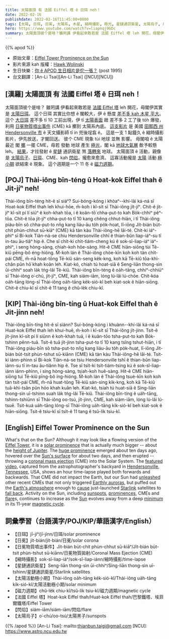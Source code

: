 ```yaml
---
title: 太陽面頂 有 法國 Eiffel 塔 ê 日珥 neh！
date: 2022-02-16
publishdate: 2022-02-16T11:45:00+0800
tags: [太陽, 日珥, 日冕, 太陽系, 木星, 縮時攝影, 極光, 星鏈通訊衛星, 太陽烏子, 烏子, 太陽活動極小期, 日冕物質噴出事件, CME, 閃焰, 法國 Eiffel 塔, 磁力週期]
hero: https://www.youtube.com/watch?v=liapnqj9GDc
summary: 太陽面頂彼个是啥？雖罔講 伊看起來敢若是 法國 Eiffel 塔 leh 開花，毋閣伊其實是太陽日珥。
---
```


{{% apod %}}

- 原始文章：[Eiffel Tower Prominence on the Sun](https://apod.nasa.gov/apod/ap220216.html)
- 影片來源 kah 版權：[Hawk Wolinski](https://www.astrobin.com/users/AstroHawk/)
- 生日快樂：[你 ê APOD 生日相片是佗一張？](https://apod.nasa.gov/apod/calendar/allyears.html) (post 1995)
- 台文翻譯：[An-Li Tsai][An-Li Tsai] ([NCU][NCU])

## [漢羅] 太陽面頂 有 法國 Eiffel 塔 ê 日珥 neh！
太陽面頂彼个是啥？
雖罔講 伊看起來敢若是 [法國 Eiffel 塔][Eiffel Tower] leh 開花，毋閣伊其實是 [太陽日珥][solar prominence]。
這个日珥 其實比你想 ê 閣較大，伊 ê 懸度 [差不多 kah 木星 平大][height of Jupiter]。
這个 [大日珥][huge prominence t] 差不多 tī 10 工前出現，伊 tī [太陽表面][Sun's surface] 趖 差不多 2 工了後 to̍h 爆發，利用 [日冕物質噴出事件][coronal mass ejection] (CME) kā 擲到 太陽系內底。
[這支影片][featured video] 是 美國 [田那西 州][Tennessee] [Hendersonville 市][Hendersonville] ê 天文攝影師 tī in 兜後埕翕 ê。
這是一支 1 點鐘久 ê 縮時攝影影片，伊先放送，才閣回送。
彼个 CME 現象 tùi 地球 並無 影響。
毋閣咱 ê 太陽最近 閣 [擲][unleashed] 一擺 CME，毋若 發動 地球 產生 [極光][Earthly auroras t]，閣 kā [地球大氣層][Earth's atmosphere] 歕予較懸 leh。
[結果][cause]，才拄發射 ê [星鏈][Starlink] 通訊衛星 煞 [落轉來][fall back] 地球。
太陽面頂 ê 活動，親像是 [太陽烏子][sunspots]、[日珥][prominences]、CME、kah [閃焰][flare]，攏愈來愈濟。
這寡活動攏是 [太陽][Sun] 活動 [極小期][minimum] 欲結束 ê 現象。
這个週期是一个 11 冬 ê [磁力週期][magnetic cycle]。

## [POJ] Thài-iông bīn-téng ū Hoat-kok Eiffel thah ê Ji̍t-jíⁿ neh!
Thài-iông bīn-téng hit-ê sī siáⁿ?
Sui-bóng-kóng i khòaⁿ--khí-lâi ká-ná sī Hoat-kok Eiffel thah leh khui-hōe, m̄-koh i kî-si̍t sī Thài-iông ji̍t-jíⁿ.
Chit-ê ji̍t-jíⁿ kî-si̍t pí lí siūⁿ ê koh-khah tōa, i ê koân-tō͘ chha-put-to kah Bo̍k-chhiⁿ pêⁿ-tōa.
Chit-ê tōa ji̍t-jíⁿ chha-put-to tī 10 kang chêng chhut-hiān, i tī Thài-iông piáu-bīn sô chha-put-to nn̄g kang liáu-āu to̍h po̍k-hoat, lī-iōng Ji̍t-bián bu̍t-chit phùn-chhut sū-kiāⁿ (CME) kā tàn kàu Thài-iông-hē lāi-té.
Chit-ki iáⁿ-phìⁿ sī Bí-kok Tiân-ná-se chiu Hendersonville chhī ê thian-bûn liap-iáⁿ-su tī in-tau āu-tiâⁿ hip ê.
Che sī chi̍t-ki chi̍t-tiám-cheng kú ê sok-sî-liap-iáⁿ iáⁿ-phìⁿ, i seng hòng-sàng, chiah-koh hôe-sàng.
Hit-ê CME hiān-siōng tùi Tē-kiû pēng-bô éng-hióng.
M̄-koh lán ê Thài-iông chòe-kīn koh koh tàn chi̍t-pái CME, m̄-nā hoat-tōng Tē-kiû sán-seng ke̍k-kng, koh kā Tē-kiû tōa-khì-chân pûn hō͘ khah koân leh.
Kiat-kó, chiah tú hoat-siā ê Seng-liān thong-sìn ūi-chhiⁿ soah la̍k tńg-lâi Tē-kiû.
Thài-iông bīn-téng ê oa̍h-tāng, chhiⁿ-chhiūⁿ sī Thài-iông o͘-chú, ji̍t-jíⁿ, CME, kah siám-iām, lóng lú-lâi lú-chōe.
Chit-kóa oa̍h-tāng lóng-sī Thài-iông oa̍h-tāng ke̍k-sió-kî beh kiat-sok ê hiān-siōng.
Chit-ê chiu-kî sī chi̍t-ê 11 tang ê chû-le̍k chiu-kî.

## [KIP] Thài-iông bīn-tíng ū Huat-kok Eiffel thah ê Ji̍t-jínn neh!
Thài-iông bīn-tíng hit-ê sī siánn?
Sui-bóng-kóng i khuànn--khí-lâi ká-ná sī Huat-kok Eiffel thah leh khui-huē, m̄-koh i kî-si̍t sī Thài-iông ji̍t-jínn.
Tsit-ê ji̍t-jínn kî-si̍t pí lí siūnn ê koh-khah tuā, i ê kuân-tōo tsha-put-to kah Bo̍k-tshinn pênn-tuā.
Tsit-ê tuā ji̍t-jínn tsha-put-to tī 10 kang tsîng tshut-hiān, i tī Thài-iông piáu-bīn sô tsha-put-to nn̄g kang liáu-āu to̍h po̍k-huat, lī-iōng Ji̍t-bián bu̍t-tsit phùn-tshut sū-kiānn (CME) kā tàn kàu Thài-iông-hē lāi-té.
Tsit-ki iánn-phìnn sī Bí-kok Tiân-ná-se tsiu Hendersonville tshī ê thian-bûn liap-iánn-su tī in-tau āu-tiânn hip ê.
Tse sī tsi̍t-ki tsi̍t-tiám-tsing kú ê sok-sî-liap-iánn iánn-phìnn, i sing hòng-sàng, tsiah-koh huê-sàng.
Hit-ê CME hiān-siōng tuì Tē-kiû pīng-bô íng-hióng.
M̄-koh lán ê Thài-iông tsuè-kīn koh koh tàn tsi̍t-pái CME, m̄-nā huat-tōng Tē-kiû sán-sing ki̍k-kng, koh kā Tē-kiû tuā-khì-tsân pûn hōo khah kuân leh.
Kiat-kó, tsiah tú huat-siā ê Sing-liān thong-sìn uī-tshinn suah la̍k tńg-lâi Tē-kiû.
Thài-iông bīn-tíng ê ua̍h-tāng, tshinn-tshiūnn sī Thài-iông oo-tsú, ji̍t-jínn, CME, kah siám-iām, lóng lú-lâi lú-tsuē.
Tsit-kuá ua̍h-tāng lóng-sī Thài-iông ua̍h-tāng ki̍k-sió-kî beh kiat-sok ê hiān-siōng.
Tsit-ê tsiu-kî sī tsi̍t-ê 11 tang ê tsû-li̍k tsiu-kî.

## [English] Eiffel Tower Prominence on the Sun
What's that on the Sun?
Although it may look like a flowing version of the [Eiffel Tower][Eiffel Tower], it is a [solar prominence][solar prominence] that is actually much bigger -- about the [height of Jupiter][height of Jupiter].
The [huge prominence][huge prominence e] emerged about ten days ago, hovered over the [Sun's surface][Sun's surface] for about two days, and then erupted -- throwing a [coronal mass ejection][coronal mass ejection] (CME) into the Solar System.
The [featured video][featured video], captured from the astrophotographer's backyard in [Hendersonville][Hendersonville], [Tennessee][Tennessee], USA, shows an hour time-lapse played both forwards and backwards.
That CME did not impact the Earth, but our Sun had [unleashed][unleashed] other recent CMEs that not only triggered [Earthly auroras][Earthly auroras e], but puffed out the [Earth's atmosphere][Earth's atmosphere] enough to [cause][cause] just-launched [Starlink][Starlink] satellites to [fall back][fall back].
Activity on the Sun, including [sunspots][sunspots], [prominences][prominences], CMEs and [flare][flare]s, continues to increase as the [Sun][Sun] evolves away from a deep [minimum][minimum] in its 11-year [magnetic cycle][magnetic cycle].

## 詞彙學習（台語漢字/POJ/KIP/華語漢字/English）
- 【日珥】jī-jíⁿ/jī-jínn/日珥/solar prominence
- 【日冕】ji̍t-bián/ji̍t-bián/日冕/solar corona
- 【日冕物質噴出事件】Ji̍t-bián bu̍t-chit phùn-chhut sū-kiāⁿ/Ji̍t-bián bu̍t-tsit phùn-tshut sū-kiānn/日冕物質拋射/Coronal Mass Ejection (CME)
- 【縮時攝影】sok-sî-liap-iáⁿ/sok-sî-liap-iánn/縮時攝影/time-lapse
- 【星鏈通訊衛星】Seng-liān thong-sìn ūi-chhiⁿ/Sing-liān thong-sìn uī-tshinn/星鏈通訊衛星/Starlink satellites
- 【太陽活動極小期】Thài-iông oa̍h-tāng ke̍k-sió-kî/Thài-iông ua̍h-tāng ki̍k-sió-kî/太陽活動極小期/solar minimum
- 【磁力週期】chû-le̍k chiu-kî/tsû-li̍k tsiu-kî/磁力週期/magnetic cycle
- 【法國 Eiffel 塔】Hoat-kok Eiffel thah/Huat-kok Eiffel thah/巴黎鐵塔、埃菲爾鐵塔/Eiffel Tower
- 【閃焰】siám-iām/siám-iām/閃焰/flare
- 【太陽烏子】o͘-chú/oo-tsú/太陽黑子/sunspots

{{% /apod %}}
[An-Li Tsai]: mailto:thianbun.taigi@gmail.com
[NCU]: https://www.astro.ncu.edu.tw


[Eiffel Tower]:https://en.wikipedia.org/wiki/Eiffel_Tower
[solar prominence]:https://en.wikipedia.org/wiki/Solar_prominence
[height of Jupiter]:https://spaceweathergallery.com/indiv_upload.php?upload_id=182268
[huge prominence e]:https://apod.nasa.gov/apod/ap220130.html
[huge prominence t]:https://apod.tw/daily/20220130/
[Sun's surface]:https://apod.nasa.gov/apod/ap111106.html
[coronal mass ejection]:https://www.nasa.gov/content/goddard/what-is-a-coronal-mass-ejection
[featured video]:https://www.astrobin.com/andagl/
[Hendersonville]:https://en.wikipedia.org/wiki/Hendersonville,_Tennessee
[Tennessee]:https://en.wikipedia.org/wiki/Tennessee
[unleashed]:http://1.bp.blogspot.com/-na-Ja9leWR0/TbbqCqVICcI/AAAAAAAAAHs/q6gQNaSY9Ts/s1600/IMG_1606.JPG
[Earthly auroras e]:https://apod.nasa.gov/apod/ap201109.html
[Earthly auroras t]:https://apod.tw/daily/20201109
[Earth's atmosphere]:https://www.nasa.gov/mission_pages/sunearth/science/atmosphere-layers2.html
[cause]:https://earthsky.org/space/40-starlink-satellites-doomed-by-geomagnetic-storm/
[Starlink]:https://en.wikipedia.org/wiki/Starlink
[fall back]:https://youtu.be/a7KUSN89-A0?t=68
[sunspots]:https://apod.nasa.gov/apod/ap150629.html
[prominences]:https://apod.nasa.gov/apod/ap150125.html
[flare]:https://apod.nasa.gov/apod/ap180902.html
[Sun]:https://spaceplace.nasa.gov/all-about-the-sun/en/
[minimum]:https://www.nasa.gov/mission_pages/sunearth/news/solarmin-max.html
[magnetic cycle]:https://en.wikipedia.org/wiki/Solar_cycle
